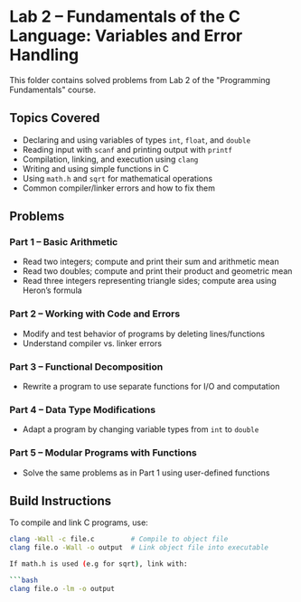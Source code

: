 # Lab 2 – Fundamentals of the C Language: Variables and Error Handling

This folder contains solved problems from Lab 2 of the "Programming Fundamentals" course.

## Topics Covered

- Declaring and using variables of types `int`, `float`, and `double`
- Reading input with `scanf` and printing output with `printf`
- Compilation, linking, and execution using `clang`
- Writing and using simple functions in C
- Using `math.h` and `sqrt` for mathematical operations
- Common compiler/linker errors and how to fix them

## Problems

### Part 1 – Basic Arithmetic
- Read two integers; compute and print their sum and arithmetic mean
- Read two doubles; compute and print their product and geometric mean
- Read three integers representing triangle sides; compute area using Heron’s formula

### Part 2 – Working with Code and Errors
- Modify and test behavior of programs by deleting lines/functions
- Understand compiler vs. linker errors

### Part 3 – Functional Decomposition
- Rewrite a program to use separate functions for I/O and computation

### Part 4 – Data Type Modifications
- Adapt a program by changing variable types from `int` to `double`

### Part 5 – Modular Programs with Functions
- Solve the same problems as in Part 1 using user-defined functions

## Build Instructions

To compile and link C programs, use:

```bash
clang -Wall -c file.c         # Compile to object file
clang file.o -Wall -o output  # Link object file into executable

If math.h is used (e.g for sqrt), link with:

```bash
clang file.o -lm -o output

